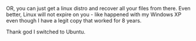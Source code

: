 OR, you can just get a linux distro and recover all your files from there. Even better, Linux will not expire on you - like happened with my Windows XP even though I have a legit copy that worked for 8 years.  
  
Thank god I switched to Ubuntu.